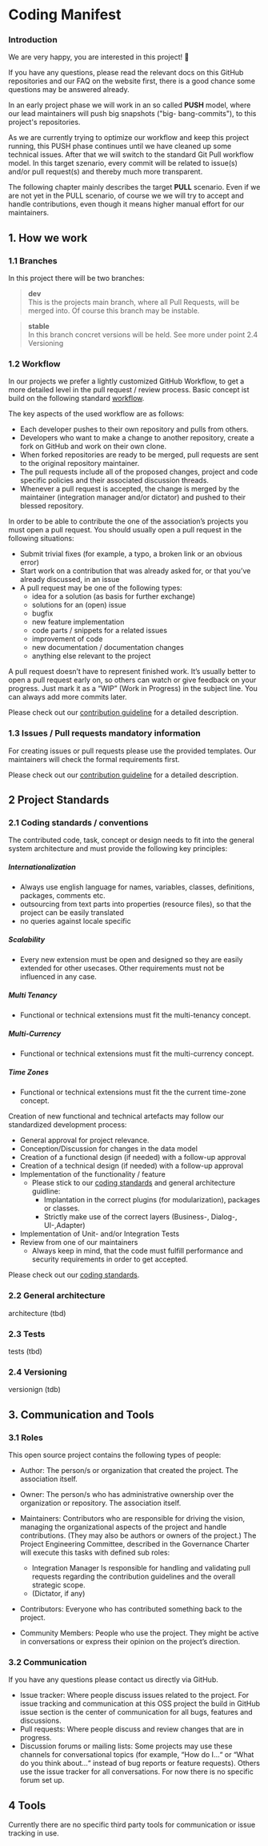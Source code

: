 # Coding Manifest
### Introduction
We are very happy, you are interested in this project! :metal:   

If you have any questions, please read the relevant docs on this GitHub repositories and our FAQ on the website first, there is a good chance some questions may be answered already.

In an early project phase we will work in an so called __PUSH__ model, where our lead maintainers will push big snapshots ("big-
bang-commits"), to this project's repositories.

As we are currently trying to optimize our workflow and keep this project running, this PUSH phase continues until we have cleaned up some technical issues. After that we will switch to the standard Git Pull workflow model.
In this target szenario, every commit will be related to issue(s) and/or pull request(s) and thereby much more transparent.

The following chapter mainly describes the target __PULL__ scenario. Even if we are not yet in the PULL scenario, of course we we will try to accept and handle contributions, even though it means higher manual effort for our maintainers.

## 1. How we work
### 1.1 Branches
In this project there will be two branches: 
> **dev**  
>This is the projects main branch, where all Pull Requests, will be merged into. Of course this branch may be instable.  

>**stable**  
>In this branch concret versions will be held. See more under point 2.4 Versioning

### 1.2	Workflow
In our projects we prefer a lightly customized GitHub Workflow, to get a more detailed level in the pull request / review process. Basic concept ist build on the following standard [workflow](https://guides.github.com/introduction/flow/).

The key aspects of the used workflow are as follows:
- Each developer pushes to their own repository and pulls from others.
- Developers who want to make a change to another repository, create a fork on GitHub and work on their own clone.
- When forked repositories are ready to be merged, pull requests are sent to the original repository maintainer.
- The pull requests include all of the proposed changes, project and code specific policies and their associated discussion threads.
- Whenever a pull request is accepted, the change is merged by the maintainer (integration manager and/or dictator) and pushed to their blessed repository.

In order to be able to contribute the one of the association’s projects you must open a pull request. You should usually open a pull request in the following situations:
- Submit trivial fixes (for example, a typo, a broken link or an obvious error)
- Start work on a contribution that was already asked for, or that you’ve already discussed, in an issue
- A pull request may be one of the following types:  
  - idea for a solution (as basis for further exchange)
  - solutions for an (open) issue
  - bugfix
  - new feature implementation  
  - code parts / snippets for a related issues
  - improvement of code  
  - new documentation / documentation changes
  - anything else relevant to the project
  
A pull request doesn’t have to represent finished work. It’s usually better to open a pull request early on, so others can watch or give feedback on your progress. Just mark it as a “WIP” (Work in Progress) in the subject line. You can always add more commits later.

Please check out our [contribution guideline](CONTRIBUTING.md) for a detailed description.

### 1.3	Issues / Pull requests mandatory information
For creating issues or pull requests please use the provided templates. 
Our maintainers will check the formal requirements first. 

Please check out our [contribution guideline](CONTRIBUTING.md) for a detailed description.

## 2 Project Standards

### 2.1 Coding standards / conventions
The contributed code, task, concept or design needs to fit into the general system architecture and must provide the following key principles:

##### Internationalization
- Always use english language for names, variables, classes, definitions, packages, comments etc. 
- outsourcing from text parts into properties (resource files), so that the project can be easily translated
- no queries against locale specific  

##### Scalability
- Every new extension must be open and designed so they are easily extended for other usecases. Other requirements must not be influenced in any case. 

##### Multi Tenancy
- Functional or technical extensions must fit the multi-tenancy concept.

##### Multi-Currency
- Functional or technical extensions must fit the multi-currency concept.

##### Time Zones
- Functional or technical extensions must fit the the current time-zone concept.

Creation of new functional and technical artefacts may follow our standardized development process:
- General approval for project relevance.
- Conception/Discussion for changes in the data model
- Creation of a functional design (if needed) with a follow-up approval
- Creation of a technical design (if needed) with a follow-up approval
- Implementation of the functionality / feature 
  - Please stick to our [coding standards](docs/coding-standards.html) and general architecture guidline:
    -  Implantation in the correct plugins (for modularization), packages or classes. 
    -  Strictly make use of the correct layers (Business-, Dialog-, UI-,Adapter)
- Implementation of Unit- and/or Integration Tests
- Review from one of our maintainers
  - Always keep in mind, that the code must fulfill performance and security requirements in order to get accepted.

Please check out our [coding standards](docs/coding-standards.html).

### 2.2 General architecture
architecture (tbd)

### 2.3 Tests
tests (tbd)

### 2.4 Versioning
versionign (tdb)

## 3. Communication and Tools
### 3.1	Roles
This open source project contains the following types of people:

- Author: The person/s or organization that created the project. The association itself.
- Owner: The person/s who has administrative ownership over the organization or repository. The association itself.
- Maintainers: Contributors who are responsible for driving the vision, managing the organizational aspects of the project and handle contributions. (They may also be authors or owners of the project.) The Project Engineering Committee, described in the Governance Charter will execute this tasks with defined sub roles:
  - Integration Manager
Is responsible for handling and validating pull requests regarding the contribution guidelines and the overall strategic scope.
  - (Dictator, if any) 

- Contributors: Everyone who has contributed something back to the project.
- Community Members: People who use the project. They might be active in conversations or express their opinion on the project’s direction.


### 3.2	Communication
If you have any questions please contact us directly via GitHub. 

- Issue tracker: Where people discuss issues related to the project.
For issue tracking and communication at this OSS project the build in GitHub issue section is the center of communication for all bugs, features and discussions.
- Pull requests: Where people discuss and review changes that are in progress.
- Discussion forums or mailing lists: Some projects may use these channels for conversational topics (for example, “How do I…“ or “What do you think about…“ instead of bug reports or feature requests). Others use the issue tracker for all conversations. For now there is no specific forum set up.

## 4 Tools
Currently there are no specific third party tools for communication or issue tracking in use.
